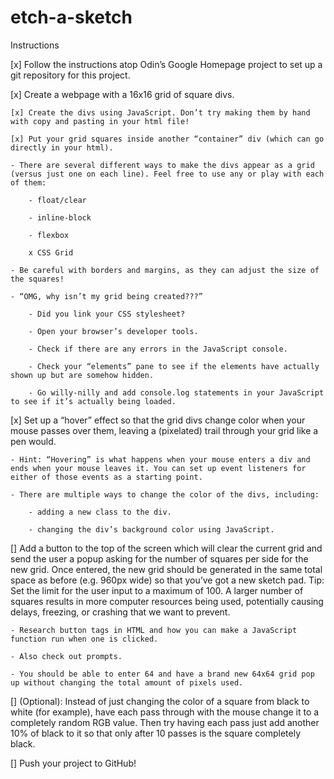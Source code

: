 # etch-a-sketch

Instructions

[x] Follow the instructions atop Odin’s Google Homepage project to set up a git repository for this project.

[x] Create a webpage with a 16x16 grid of square divs.
    
    [x] Create the divs using JavaScript. Don’t try making them by hand with copy and pasting in your html file!
    
    [x] Put your grid squares inside another “container” div (which can go directly in your html).
        
    - There are several different ways to make the divs appear as a grid (versus just one on each line). Feel free to use any or play with each of them:

        - float/clear

        - inline-block

        - flexbox

        x CSS Grid

    - Be careful with borders and margins, as they can adjust the size of the squares!

    - “OMG, why isn’t my grid being created???”

        - Did you link your CSS stylesheet?

        - Open your browser’s developer tools.

        - Check if there are any errors in the JavaScript console.

        - Check your “elements” pane to see if the elements have actually shown up but are somehow hidden.

        - Go willy-nilly and add console.log statements in your JavaScript to see if it’s actually being loaded.
    
[x] Set up a “hover” effect so that the grid divs change color when your mouse passes over them, leaving a (pixelated) trail through your grid like a pen would.
        
    - Hint: “Hovering” is what happens when your mouse enters a div and ends when your mouse leaves it. You can set up event listeners for either of those events as a starting point.
       
    - There are multiple ways to change the color of the divs, including:

        - adding a new class to the div.

        - changing the div’s background color using JavaScript.

[] Add a button to the top of the screen which will clear the current grid and send the user a popup asking for the number of squares per side for the new grid. Once entered, the new grid should be generated in the same total space as before (e.g. 960px wide) so that you’ve got a new sketch pad. Tip: Set the limit for the user input to a maximum of 100. A larger number of squares results in more computer resources being used, potentially causing delays, freezing, or crashing that we want to prevent.
    
    - Research button tags in HTML and how you can make a JavaScript function run when one is clicked.

    - Also check out prompts.

    - You should be able to enter 64 and have a brand new 64x64 grid pop up without changing the total amount of pixels used.
    
[] (Optional): Instead of just changing the color of a square from black to white (for example), have each pass through with the mouse change it to a completely random RGB value. Then try having each pass just add another 10% of black to it so that only after 10 passes is the square completely black.
    
[] Push your project to GitHub!

